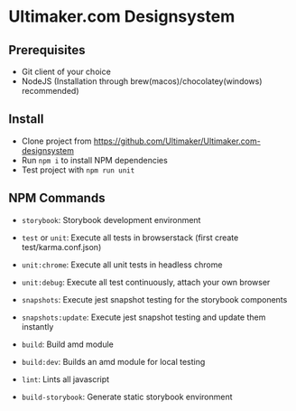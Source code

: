 Ultimaker.com Designsystem
==========================

Prerequisites
-------------

- Git client of your choice
- NodeJS (Installation through brew(macos)/chocolatey(windows) recommended)

Install
-------

- Clone project from https://github.com/Ultimaker/Ultimaker.com-designsystem
- Run `npm i` to install NPM dependencies
- Test project with `npm run unit`

NPM Commands
------------

- `storybook`: Storybook development environment

- `test` or `unit`: Execute all tests in browserstack (first create test/karma.conf.json)
- `unit:chrome`: Execute all unit tests in headless chrome
- `unit:debug`: Execute all test continuously, attach your own browser

- `snapshots`: Execute jest snapshot testing for the storybook components
- `snapshots:update`: Execute jest snapshot testing and update them instantly 

- `build`: Build amd module
- `build:dev`: Builds an amd module for local testing

- `lint`: Lints all javascript
- `build-storybook`: Generate static storybook environment
